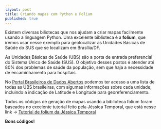 ```yaml
---
layout: post
title: Criando mapas com Python e Folium
published: true
---
```

Existem diversas biliotecas que nos ajudam a criar mapas facilmente usando a linguagem Python. Uma excelente biblioteca é a **folium**, que iremos usar nesse exemplo para geolocalizar as Unidades Básicas de Saúde do SUS que se localizam em Brasília/DF.

As Unidades Básicas de Saúde (UBS) são a porta de entrada preferencial do Sistema Único de Saúde (SUS). O objetivo desses postos é atender até 80% dos problemas de saúde da população, sem que haja a necessidade de encaminhamento para hospitais.

No [Portal Brasileiros de Dados Abertos](http://www.dados.gov.br) podemos ter acesso a uma lista de todas as UBS brasileiras, com algumas informações sobre cada unidade, incluindo a indicação de Latitude e Longitude para georeferenciamento.

Todos os códigos de geração de mapas usando a biblioteca folium foram baseados no excelente tutorial feito pela Jéssica Temporal, que está nesse link -> [Tutorial de folium da Jéssica Temporal](http://jtemporal.com/folium/)

**Bons códigos!**
